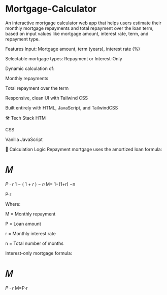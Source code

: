 # Mortgage-Calculator
An interactive mortgage calculator web app that helps users estimate their monthly mortgage repayments and total repayment over the loan term, based on input values like mortgage amount, interest rate, term, and repayment type.

<!-- You can replace this with your hosted image path -->

Features
 Input: Mortgage amount, term (years), interest rate (%)

 Selectable mortgage types: Repayment or Interest-Only

 Dynamic calculation of:

Monthly repayments

Total repayment over the term

 Responsive, clean UI with Tailwind CSS

Built entirely with HTML, JavaScript, and TailwindCSS

🛠 Tech Stack
HTM

CSS 

Vanilla JavaScript

🧮 Calculation Logic
Repayment mortgage uses the amortized loan formula:

𝑀
=
𝑃
⋅
𝑟
1
−
(
1
+
𝑟
)
−
𝑛
M= 
1−(1+r) 
−n
 
P⋅r
​
 
Where:

M = Monthly repayment

P = Loan amount

r = Monthly interest rate

n = Total number of months

Interest-only mortgage formula:

𝑀
=
𝑃
⋅
𝑟
M=P⋅r
